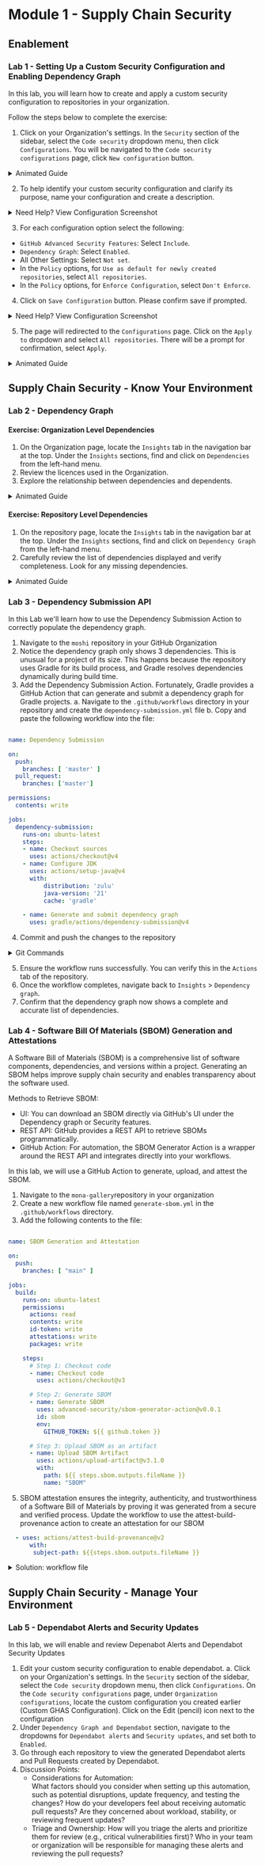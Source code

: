 # Module 1 - Supply Chain Security

## Enablement  

### Lab 1 - Setting Up a Custom Security Configuration and Enabling Dependency Graph

In this lab, you will learn how to create and apply a custom security configuration to repositories in your organization. 

Follow the steps below to complete the exercise:

1. Click on your Organization's settings. In the `Security` section of the sidebar, select the `Code security` dropdown menu, then click `Configurations`.  You will be navigated to the `Code security configurations` page, click `New configuration` button.
<details>
  <summary> Animated Guide</summary>

![alt text](images/new-config.gif)

</details>

2. To help identify your custom security configuration and clarify its purpose, name your configuration and create a description. 

<details>
  <summary>Need Help? View Configuration Screenshot</summary>
  
![alt text](images/confignameanddesc.png)

</details>

3. For each configuration option select the following:
 - `GitHub Advanced Security Features`: Select `Include`.
 - `Dependency Graph`: Select `Enabled`.
 - All Other Settings: Select `Not set`.
 - In the `Policy` options, for `Use as default for newly created repositories`, select `All repositories`.
 - In the `Policy` options, for `Enforce Configuration`, select `Don't Enforce`.

4. Click on `Save Configuration` button. Please confirm save if prompted.

  <details>
 <summary>Need Help? View Configuration Screenshot</summary>  
   
   ![alt text](images/configuration-options.png)
   
 </details>

5. The page will redirected to the `Configurations` page. Click on the `Apply to` dropdown and select `All repositories`. There will be a prompt for confirmation, select `Apply`.
   
<details>
  <summary>Animated Guide</summary>
  
**TO DO: GIF THIS WHEN TOTAL NUMBER OF REPOS CONFIRMED**

![alt text](images/applytoallrepos.png)
</details>

## Supply Chain Security - Know Your Environment

### Lab 2 - Dependency Graph

#### Exercise: Organization Level Dependencies 
1. On the Organization page, locate the `Insights` tab in the navigation bar at the top. Under the `Insights` sections, find and click on `Dependencies` from the left-hand menu. 
2. Review the licences used in the Organization.
3. Explore the relationship between dependencies and dependents.
<details>
  <summary> Animated Guide</summary>

![alt text](images/org-dependency-graph.gif)

</details>

#### Exercise: Repository Level Dependencies 
1. On the repository page, locate the `Insights` tab in the navigation bar at the top. Under the `Insights` sections, find and click on `Dependency Graph` from the left-hand menu. 
2. Carefully review the list of dependencies displayed and verify completeness. Look for any missing dependencies.
<details>
  <summary> Animated Guide</summary>

![alt text](images/repo-dependency-graph.gif)

</details>

### Lab 3 - Dependency Submission API 

In this Lab we'll learn how to use the Dependency Submission Action to correctly populate the dependency graph.

1. Navigate to the `moshi` repository in your GitHub Organization
2. Notice the dependency graph only shows 3 dependencies. This is unusual for a project of its size. This happens because the repository uses Gradle for its build process, and Gradle resolves dependencies dynamically during build time.
3. Add the Dependency Submission Action. Fortunately, Gradle provides a GitHub Action that can generate and submit a dependency graph for Gradle projects.
  a. Navigate to the `.github/workflows` directory in your repository and create the `dependency-submission.yml` file
  b. Copy and paste the following workflow into the file:

``` yaml

name: Dependency Submission

on:
  push:
    branches: [ 'master' ]
  pull_request:
    branches: ['master']

permissions:
  contents: write

jobs:
  dependency-submission:
    runs-on: ubuntu-latest
    steps:
    - name: Checkout sources
      uses: actions/checkout@v4
    - name: Configure JDK
      uses: actions/setup-java@v4
      with:
          distribution: 'zulu'
          java-version: '21'
          cache: 'gradle'

    - name: Generate and submit dependency graph
      uses: gradle/actions/dependency-submission@v4
```

4. Commit and push the changes to the repository

  <details>
    <summary>Git Commands </summary>

  ```bash
  git add .github/workflows/dependency-submission.yml
  git commit -m "Add dependency submission workflow for Gradle"
  git push
  ```

  </details>

5. Ensure the workflow runs successfully. You can verify this in the `Actions` tab of the repository.
6. Once the workflow completes, navigate back to `Insights` > `Dependency graph`.
7. Confirm that the dependency graph now shows a complete and accurate list of dependencies.

### Lab 4 - Software Bill Of Materials (SBOM) Generation and Attestations

A Software Bill of Materials (SBOM) is a comprehensive list of software components, dependencies, and versions within a project. Generating an SBOM helps improve supply chain security and enables transparency about the software used.

Methods to Retrieve SBOM:
- UI: You can download an SBOM directly via GitHub's UI under the Dependency graph or Security features.
- REST API: GitHub provides a REST API to retrieve SBOMs programmatically.
- GitHub Action: For automation, the SBOM Generator Action is a wrapper around the REST API and integrates directly into your workflows.

In this lab, we will use a GitHub Action to generate, upload, and attest the SBOM.

1. Navigate to the `mona-gallery`repository in your organization
2. Create a new workflow file named `generate-sbom.yml` in the `.github/workflows` directory. 
3. Add the following contents to the file: 

```yaml

name: SBOM Generation and Attestation

on:
  push:
    branches: [ "main" ]

jobs:
  build:
    runs-on: ubuntu-latest
    permissions:
      actions: read
      contents: write
      id-token: write
      attestations: write
      packages: write

    steps:
      # Step 1: Checkout code
      - name: Checkout code
        uses: actions/checkout@v3

      # Step 2: Generate SBOM
      - name: Generate SBOM
        uses: advanced-security/sbom-generator-action@v0.0.1
        id: sbom
        env: 
          GITHUB_TOKEN: ${{ github.token }}

      # Step 3: Upload SBOM as an artifact
      - name: Upload SBOM Artifact
        uses: actions/upload-artifact@v3.1.0
        with:
          path: ${{ steps.sbom.outputs.fileName }}
          name: "SBOM"
```

5. SBOM attestation ensures the integrity, authenticity, and trustworthiness of a Software Bill of Materials by proving it was generated from a secure and verified process. Update the workflow to use the attest-build-provenance action to create an attestation for our SBOM

```yaml 
  - uses: actions/attest-build-provenance@v2
      with:
       subject-path: ${{steps.sbom.outputs.fileName }}
```

<details>
  <summary> Solution: workflow file</summary>

```yaml
name: SBOM Generation and Attestation

on:
  push:
    branches: [ "main" ]

jobs:
 build:
   runs-on: ubuntu-latest
   permissions:
     actions: read
     contents: write
     id-token: write
     attestations: write
     packages: write
    
   steps:
    - uses: actions/checkout@v3

    - uses: advanced-security/sbom-generator-action@v0.0.1
      id: sbom
      env: 
        GITHUB_TOKEN: ${{ github.token }}
        
    - uses: actions/attest-build-provenance@v2
      with:
       subject-path: ${{steps.sbom.outputs.fileName }}

    -  uses: actions/upload-artifact@v3.1.0
       with: 
        path: ${{steps.sbom.outputs.fileName }}
        name: "SBOM"
```

</details>

## Supply Chain Security - Manage Your Environment

### Lab 5 - Dependabot Alerts and Security Updates

In this lab, we will enable and review Depenabot Alerts and Dependabot Security Updates

1. Edit your custom security configuration to enable dependabot.
  a.  Click on your Organization's settings. In the `Security` section of the sidebar, select the `Code security` dropdown menu, then click `Configurations`.  On the `Code security configurations` page, under `Organization configurations`, locate the custom configuration you created earlier (Custom GHAS Configuration). Click on the Edit (pencil) icon next to the configuration
2. Under `Dependency Graph and Dependabot` section, navigate to the dropdowns for `Dependabot alerts` and `Security updates`, and set both to `Enabled`.
3. Go through each repository to view the generated Dependabot alerts and Pull Requests created by Dependabot.
4. Discussion Points:
    - Considerations for Automation:   
    What factors should you consider when setting up this automation, such as potential disruptions, update frequency, and testing the changes?
    How do your developers feel about receiving automatic pull requests? Are they concerned about workload, stability, or reviewing frequent updates?  
   - Triage and Ownership:
    How will you triage the alerts and prioritize them for review (e.g., critical vulnerabilities first)?
    Who in your team or organization will be responsible for managing these alerts and reviewing the pull requests?


